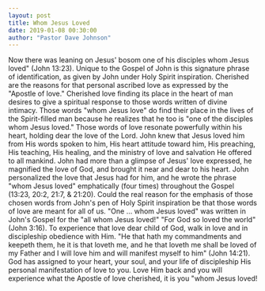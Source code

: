 ```yaml
---
layout: post
title: Whom Jesus Loved
date: 2019-01-08 00:30:00
author: "Pastor Dave Johnson"
---
```


Now there was leaning on Jesus' bosom one of his disciples whom Jesus loved" (John 13:23).  Unique to the Gospel of John is this signature phrase of identification, as given by John under Holy Spirit inspiration.  Cherished are the reasons for that personal ascribed love as expressed by the "Apostle of love."   Cherished love finding its place in the heart of man desires to give a spiritual response to those words written of divine intimacy. Those words "whom Jesus love" do find their place in the lives of the Spirit-filled man because he realizes that he too is "one of the disciples whom Jesus loved."   Those words of love resonate powerfully within his heart, holding dear the love of the Lord.  John knew that Jesus loved him from His words spoken to him, His heart attitude toward him, His preaching, His teaching, His healing, and the ministry of love and salvation He offered to all mankind.  John had more than a glimpse of Jesus' love expressed, he magnified the love of God, and brought it near and dear to his heart.  John personalized the love that Jesus had for him, and he wrote the phrase "whom Jesus loved" emphatically (four times) throughout the Gospel (13:23, 20:2, 21:7, & 21:20).  Could the real reason for the emphasis of those chosen words from John's pen of Holy Spirit inspiration be that those words of love are meant for all of us.  "One ... whom Jesus loved" was written in John's Gospel for the "all whom Jesus loved!"  "For God so loved the world" (John 3:16). To experience that love dear child of God, walk in love and in discipleship obedience with Him.  "He that hath my commandments and keepeth them, he it is that loveth me, and he that loveth me shall be loved of my Father and I will love him and will manifest myself to him" (John 14:21).  God has assigned to your heart, your soul, and your life of discipleship His personal manifestation of love to you. Love Him back and you will experience what the Apostle of love cherished, it is you "whom Jesus loved!